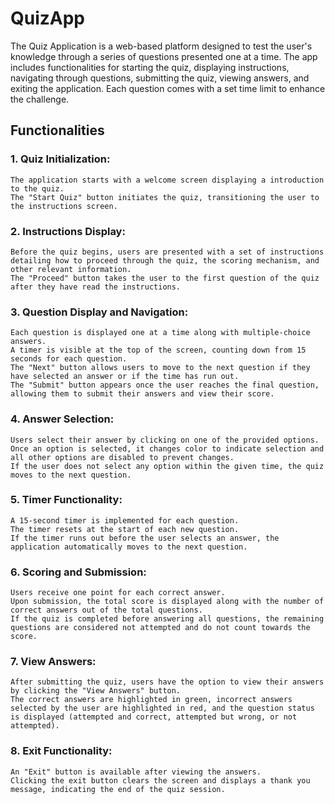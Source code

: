 # QuizApp

The Quiz Application is a web-based platform designed to test the user's knowledge through a series of questions presented one at a time. The app includes functionalities for starting the quiz, displaying instructions, navigating through questions, submitting the quiz, viewing answers, and exiting the application. Each question comes with a set time limit to enhance the challenge.

## Functionalities

### 1. Quiz Initialization: 

	The application starts with a welcome screen displaying a introduction to the quiz.
	The "Start Quiz" button initiates the quiz, transitioning the user to the instructions screen.

### 2. Instructions Display:

	Before the quiz begins, users are presented with a set of instructions detailing how to proceed through the quiz, the scoring mechanism, and other relevant information.
	The "Proceed" button takes the user to the first question of the quiz after they have read the instructions.

### 3. Question Display and Navigation:

	Each question is displayed one at a time along with multiple-choice answers.
	A timer is visible at the top of the screen, counting down from 15 seconds for each question.
	The "Next" button allows users to move to the next question if they have selected an answer or if the time has run out.
	The "Submit" button appears once the user reaches the final question, allowing them to submit their answers and view their score.

### 4. Answer Selection:

	Users select their answer by clicking on one of the provided options.
	Once an option is selected, it changes color to indicate selection and all other options are disabled to prevent changes.
	If the user does not select any option within the given time, the quiz moves to the next question.

### 5. Timer Functionality:

	A 15-second timer is implemented for each question.
	The timer resets at the start of each new question.
	If the timer runs out before the user selects an answer, the application automatically moves to the next question.

### 6. Scoring and Submission:

	Users receive one point for each correct answer.
	Upon submission, the total score is displayed along with the number of correct answers out of the total questions.
	If the quiz is completed before answering all questions, the remaining questions are considered not attempted and do not count towards the score.

### 7. View Answers:

	After submitting the quiz, users have the option to view their answers by clicking the "View Answers" button.
	The correct answers are highlighted in green, incorrect answers selected by the user are highlighted in red, and the question status is displayed (attempted and correct, attempted but wrong, or not attempted).

### 8. Exit Functionality: 

	An "Exit" button is available after viewing the answers.
	Clicking the exit button clears the screen and displays a thank you message, indicating the end of the quiz session.
